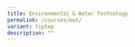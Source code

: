 ```yaml
---
title: Environmental & Water Technology
permalink: /courses/ewt/
variant: tiptap
description: ""
---
```

